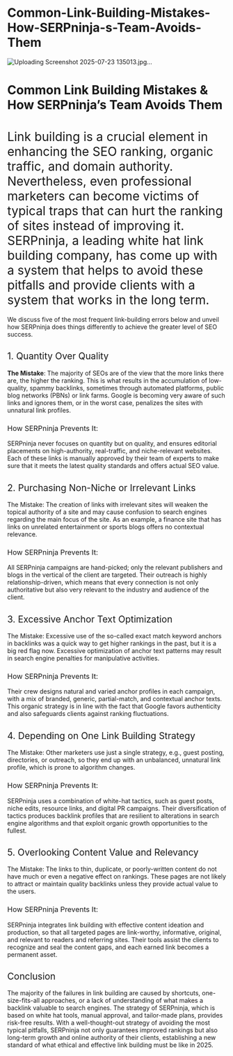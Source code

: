 # Common-Link-Building-Mistakes-How-SERPninja-s-Team-Avoids-Them
![Uploading Screenshot 2025-07-23 135013.jpg…]()

<h1><strong>Common Link Building Mistakes &amp; How SERPninja&rsquo;s Team Avoids Them</strong></h1>
<h1><span style="font-weight: 400;">Link building is a crucial element in enhancing the SEO ranking, organic traffic, and domain authority. Nevertheless, even professional marketers can become victims of typical traps that can hurt the ranking of sites instead of improving it. SERPninja, a leading white hat link building company, has come up with a system that helps to avoid these pitfalls and provide clients with a system that works in the long term.</span></h1>
<p><span style="font-weight: 400;">We discuss five of the most frequent link-building errors below and unveil how SERPninja does things differently to achieve the greater level of SEO success.</span></p>
<h2><span style="font-weight: 400;">1. Quantity Over Quality</span></h2>
<p><strong>The Mistake</strong><span style="font-weight: 400;">: The majority of SEOs are of the view that the more links there are, the higher the ranking. This is what results in the accumulation of low-quality, spammy backlinks, sometimes through automated platforms, public blog networks (PBNs) or link farms. Google is becoming very aware of such links and ignores them, or in the worst case, penalizes the sites with unnatural link profiles.</span></p>
<h3><span style="font-weight: 400;">How SERPninja Prevents It:</span></h3>
<p><span style="font-weight: 400;">SERPninja never focuses on quantity but on quality, and ensures editorial placements on high-authority, real-traffic, and niche-relevant websites. Each of these links is manually approved by their team of experts to make sure that it meets the latest quality standards and offers actual SEO value.</span></p>
<h2><span style="font-weight: 400;">2. Purchasing Non-Niche or Irrelevant Links</span></h2>
<p><span style="font-weight: 400;">The Mistake: The creation of links with irrelevant sites will weaken the topical authority of a site and may cause confusion to search engines regarding the main focus of the site. As an example, a finance site that has links on unrelated entertainment or sports blogs offers no contextual relevance.</span></p>
<h3><span style="font-weight: 400;">How SERPninja Prevents It:</span></h3>
<p><span style="font-weight: 400;">All SERPninja campaigns are hand-picked; only the relevant publishers and blogs in the vertical of the client are targeted. Their outreach is highly relationship-driven, which means that every connection is not only authoritative but also very relevant to the industry and audience of the client.</span></p>
<h2><span style="font-weight: 400;">3. Excessive Anchor Text Optimization</span></h2>
<p><span style="font-weight: 400;">The Mistake: Excessive use of the so-called exact match keyword anchors in backlinks was a quick way to get higher rankings in the past, but it is a big red flag now. Excessive optimization of anchor text patterns may result in search engine penalties for manipulative activities.</span></p>
<h3><span style="font-weight: 400;">How SERPninja Prevents It:</span></h3>
<p><span style="font-weight: 400;">Their crew designs natural and varied anchor profiles in each campaign, with a mix of branded, generic, partial-match, and contextual anchor texts. This organic strategy is in line with the fact that Google favors authenticity and also safeguards clients against ranking fluctuations.</span></p>
<h2><span style="font-weight: 400;">4. Depending on One Link Building Strategy</span></h2>
<p><span style="font-weight: 400;">The Mistake: Other marketers use just a single strategy, e.g., guest posting, directories, or outreach, so they end up with an unbalanced, unnatural link profile, which is prone to algorithm changes.</span></p>
<h3><span style="font-weight: 400;">How SERPninja Prevents It:</span></h3>
<p><span style="font-weight: 400;">SERPninja uses a combination of white-hat tactics, such as guest posts, niche edits, resource links, and digital PR campaigns. Their diversification of tactics produces backlink profiles that are resilient to alterations in search engine algorithms and that exploit organic growth opportunities to the fullest.</span></p>
<h2><span style="font-weight: 400;">5. Overlooking Content Value and Relevancy</span></h2>
<p><span style="font-weight: 400;">The Mistake: The links to thin, duplicate, or poorly-written content do not have much or even a negative effect on rankings. These pages are not likely to attract or maintain quality backlinks unless they provide actual value to the users.</span></p>
<h3><span style="font-weight: 400;">How SERPninja Prevents It:</span></h3>
<p><span style="font-weight: 400;">SERPninja integrates link building with effective content ideation and production, so that all targeted pages are link-worthy, informative, original, and relevant to readers and referring sites. Their tools assist the clients to recognize and seal the content gaps, and each earned link becomes a permanent asset.</span></p>
<h2><span style="font-weight: 400;">Conclusion</span></h2>
<p><span style="font-weight: 400;">The majority of the failures in link building are caused by shortcuts, one-size-fits-all approaches, or a lack of understanding of what makes a backlink valuable to search engines. The strategy of SERPninja, which is based on white hat tools, manual approval, and tailor-made plans, provides risk-free results. With a well-thought-out strategy of avoiding the most typical pitfalls, SERPninja not only guarantees improved rankings but also long-term growth and online authority of their clients, establishing a new standard of what ethical and effective link building must be like in 2025.</span></p>
